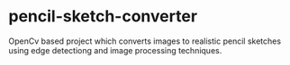 # pencil-sketch-converter
OpenCv based project which converts images to realistic pencil sketches using edge detectiong and image processing techniques.
